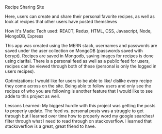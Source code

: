 Recipe Sharing Site

Here, users can create and share their personal favorite recipes, as well as look at recipes that other users have posted themsleves

How It's Made:
Tech used: REACT, Redux, HTML, CSS, Javascript, Node, MongoDB, Express

This app was created using the MERN stack, usernames and passwords are saved under the user collection on MongoDB (passwords saved with bcrypt). Recipes are saved in Mongodb, saving images for recipes is done using clarifai. There is a personal feed as well as a public feed for users, recipes can be viewed through both of these (personal is only the logged in users recipes).

Optimizations:
I would like for users to be able to like/ dislike every recipe they come across on the site. Being able to follow users and only see the recipes of who you are following is another feature that I would like to see adde to this project as well.

Lessons Learned:
My biggest hurdle with this project was getting the posts to properly update. The feed vs. personal posts was a struggle to get through but I learned over time how to properly word my google searches/ filter through what I need to read through on stackoverflow. I learned that stackoverflow is a great, great friend to have.
